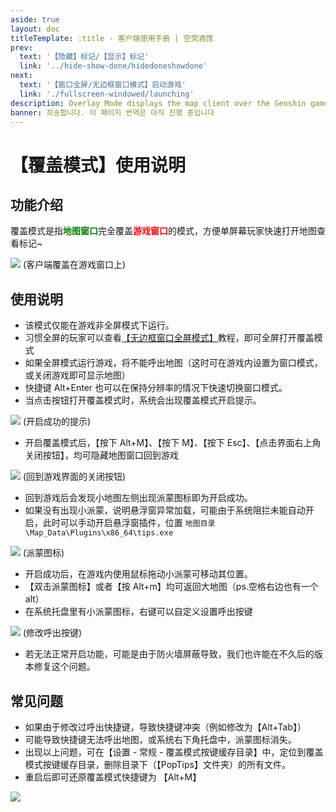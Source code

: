 ```yaml
---
aside: true
layout: doc
titleTemplate: :title - 客户端使用手册 | 空荧酒馆
prev:
  text: '【隐藏】标记/【显示】标记'
  link: '../hide-show-done/hidedoneshowdone'
next:
  text: '【窗口全屏/无边框窗口模式】启动游戏'
  link: './fullscreen-windowed/launching'
description: Overlay Mode displays the map client over the Genshin game window. This mode benefits players who only have one monitor, allowing quicker switching between the game and the map client.
banner: 죄송합니다. 이 페이지 번역은 아직 진행 중입니다
---
```


[文：【覆盖模式】使用说明]: # 'https://support.qq.com/products/321980/faqs/97047'

# 【覆盖模式】使用说明

## 功能介绍

覆盖模式是指<span style="color: green"><b>地图窗口</b></span>完全覆盖<span style="color: red"><b>游戏窗口</b></span>的模式，方便单屏幕玩家快速打开地图查看标记~

![](/imgs/ko/manual/overlay-mode/1.png)
(客户端覆盖在游戏窗口上)

## 使用说明

- 该模式仅能在游戏非全屏模式下运行。
- 习惯全屏的玩家可以查看[【无边框窗口全屏模式】](./fullscreen-windowed/launching.md)教程，即可全屏打开覆盖模式
- 如果全屏模式运行游戏，将不能呼出地图（这时可在游戏内设置为窗口模式，或关闭游戏即可显示地图）
- 快捷键 Alt+Enter 也可以在保持分辨率的情况下快速切换窗口模式。
- 当点击按钮打开覆盖模式时，系统会出现覆盖模式开启提示。

![](/imgs/ko/manual/overlay-mode/2.png)
(开启成功的提示)

- 开启覆盖模式后，【按下 Alt+M】、【按下 M】、【按下 Esc】、【点击界面右上角关闭按钮】，均可隐藏地图窗口回到游戏

![](/imgs/ko/manual/overlay-mode/3.png)
(回到游戏界面的关闭按钮)

- 回到游戏后会发现小地图左侧出现派蒙图标即为开启成功。
- 如果没有出现小派蒙，说明悬浮窗异常加载，可能由于系统阻拦未能自动开启，此时可以手动开启悬浮窗插件，位置 `地图目录\Map_Data\Plugins\x86_64\tips.exe`

![](/imgs/ko/manual/overlay-mode/4.png)
(派蒙图标)

- 开启成功后，在游戏内使用鼠标拖动小派蒙可移动其位置。
- 【双击派蒙图标】或者【按 Alt+m】均可返回大地图（ps.空格右边也有一个 alt）
- 在系统托盘里有小派蒙图标，右键可以自定义设置呼出按键

![](/imgs/ko/manual/overlay-mode/5.png)
(修改呼出按键)

- 若无法正常开启功能，可能是由于防火墙屏蔽导致，我们也许能在不久后的版本修复这个问题。

## 常见问题

- 如果由于修改过呼出快捷键，导致快捷键冲突（例如修改为【Alt+Tab】）
- 可能导致快捷键无法呼出地图，或系统右下角托盘中，派蒙图标消失。
- 出现以上问题，可在【设置 - 常规 - 覆盖模式按键缓存目录】中，定位到覆盖模式按键缓存目录，删除目录下（【PopTips】文件夹）的所有文件。
- 重启后即可还原覆盖模式快捷键为 【Alt+M】

![](/imgs/ko/manual/overlay-mode/6.png)
